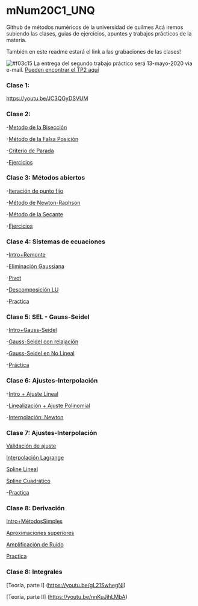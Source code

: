 # mNum20C1_UNQ
Github de métodos numéricos de la universidad de quilmes
Acá iremos subiendo las clases, guias de ejercicios, apuntes y trabajos prácticos de la materia.


También en este readme estará el link a las grabaciones de las clases!


![#f03c15](https://via.placeholder.com/300x70.png/f00/fff?text=MUY+IMPORTANTE) 
 La entrega del segundo trabajo práctico será 13-mayo-2020 via e-mail. 
[Pueden encontrar el TP2 aquí](https://github.com/ulisesbussi/mNum20C1_UNQ/blob/master/guia/TP_2.pdf)







### Clase 1:
https://youtu.be/JC3QGyDSVUM

### Clase 2:

-[Metodo de la Bisección](https://youtu.be/h15Ronn39pQ)

-[Método de la Falsa Posición](https://youtu.be/BWJGvuKtKXQ)

-[Criterio de Parada](https://youtu.be/QoR2YwFEfTI)

-[Ejercicios](https://youtu.be/IOuZBIYo4Lg)


### Clase 3: Métodos abiertos

-[Iteración de punto fijo](https://youtu.be/NFDZwNU20Zg)

-[Método de Newton-Raphson](https://youtu.be/wpV9-ZMD2ds)

-[Método de la Secante](https://youtu.be/eSY9F4WQoDE)

-[Ejercicios](https://youtu.be/CufRQ-Lrirk)


### Clase 4: Sistemas de ecuaciones



-[Intro+Remonte](https://youtu.be/MN4wB-glbhc)

-[Eliminación Gaussiana](https://youtu.be/pvYQ2ALnFUg)

-[Pivot](https://youtu.be/fb3XPe-m-m8)

-[Descomposición LU](https://youtu.be/p_PF7g1hTKY)

-[Practica](https://www.youtube.com/watch?v=ajdsEDiBUo0)



### Clase 5: SEL - Gauss-Seidel


-[Intro+Gauss-Seidel](https://youtu.be/MnvH8NqU9Iw)

-[Gauss-Seidel con relajación](https://youtu.be/xnGFY-NsptE)

-[Gauss-Seidel en No Lineal](https://youtu.be/olRGHFztVq0)

-[Práctica](https://youtu.be/6qtRLWOCbjw)


### Clase 6: Ajustes-Interpolación


-[Intro + Ajuste Lineal](https://youtu.be/ToP_h55vSpI)

-[Linealización + Ajuste Polinomial](https://youtu.be/YDTCI7aqHbM)

-[Interpolación: Newton](https://youtu.be/lDb8KVaOCx0)

### Clase 7: Ajustes-Interpolación


[Validación de ajuste](https://youtu.be/YNjP28uj8SQ)

[Interpolación Lagrange](https://youtu.be/MAwf5XGQFsE)

[Spline Lineal](https://youtu.be/4DlQzS_wPao)

[Spline Cuadrático](https://youtu.be/3sTrLoPlh9U)

-[Practica](https://youtu.be/86y7KwD3z5E)

### Clase 8: Derivación


[Intro+MétodosSimples](https://youtu.be/3nhhsNKceY4)

[Aproximaciones superiores](https://youtu.be/OFM0xLz4Fko)

[Amplificación de Ruido](https://youtu.be/i6kGnI_5ywQ)

[Practica](https://youtu.be/_R7UF1QzMzM)

### Clase 8: Integrales

[Teoría, parte I] (https://youtu.be/gL21SwhegNI)

[Teoría, parte II] (https://youtu.be/nnKuJjhLMbA)



